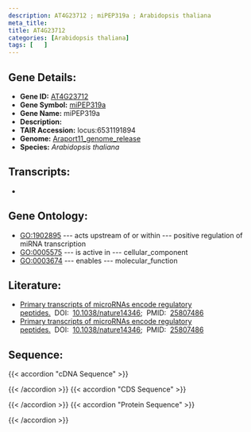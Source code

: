```yaml
---
description: AT4G23712 ; miPEP319a ; Arabidopsis thaliana
meta_title:
title: AT4G23712
categories: [Arabidopsis thaliana]
tags: [   ]
---
```


## Gene Details:
- **Gene ID:** [AT4G23712](https://www.arabidopsis.org/locus?name=AT4G23712)
- **Gene Symbol:** <u>miPEP319a</u>
- **Gene Name:** miPEP319a
- **Description:**   
- **TAIR Accession:** locus:6531191894
- **Genome:** [Araport11_genome_release](https://www.arabidopsis.org/download/list?dir=Genes%2FAraport11_genome_release)
- **Species:** *Arabidopsis thaliana*

## Transcripts:
   -  [](https://www.arabidopsis.org/gene?name=)
## Gene Ontology:
   - [GO:1902895](https://amigo.geneontology.org/amigo/term/GO:1902895)&nbsp;---&nbsp;acts upstream of or within&nbsp;---&nbsp;positive regulation of miRNA transcription
   - [GO:0005575](https://amigo.geneontology.org/amigo/term/GO:0005575)&nbsp;---&nbsp;is active in&nbsp;---&nbsp;cellular_component
   - [GO:0003674](https://amigo.geneontology.org/amigo/term/GO:0003674)&nbsp;---&nbsp;enables&nbsp;---&nbsp;molecular_function
## Literature:
   - [Primary transcripts of microRNAs encode regulatory peptides.](https://www.doi.org/10.1038/nature14346)&nbsp;&nbsp;DOI:&nbsp;&nbsp;[10.1038/nature14346](https://www.doi.org/10.1038/nature14346);&nbsp;&nbsp;PMID:&nbsp;&nbsp;[25807486](https://pubmed.ncbi.nlm.nih.gov/25807486/)
   - [Primary transcripts of microRNAs encode regulatory peptides.](https://www.doi.org/10.1038/nature14346)&nbsp;&nbsp;DOI:&nbsp;&nbsp;[10.1038/nature14346](https://www.doi.org/10.1038/nature14346);&nbsp;&nbsp;PMID:&nbsp;&nbsp;[25807486](https://pubmed.ncbi.nlm.nih.gov/25807486/)
## Sequence:
{{< accordion "cDNA Sequence" >}}

{{< /accordion >}}
{{< accordion "CDS Sequence" >}}

{{< /accordion >}}
{{< accordion "Protein Sequence" >}}

{{< /accordion >}}
